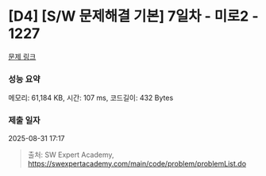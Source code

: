 # [D4] [S/W 문제해결 기본] 7일차 - 미로2 - 1227 

[문제 링크](https://swexpertacademy.com/main/code/problem/problemDetail.do?contestProbId=AV14wL9KAGkCFAYD) 

### 성능 요약

메모리: 61,184 KB, 시간: 107 ms, 코드길이: 432 Bytes

### 제출 일자

2025-08-31 17:17



> 출처: SW Expert Academy, https://swexpertacademy.com/main/code/problem/problemList.do